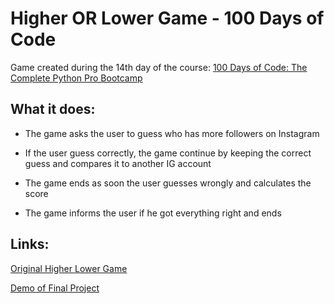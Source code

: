# Higher OR Lower Game - 100 Days of Code

Game created during the 14th day of the course: [100 Days of Code: The Complete Python Pro Bootcamp](https://www.udemy.com/course/100-days-of-code/?couponCode=CP130525BRGB)

## What it does:
- The game asks the user to guess who has more followers on Instagram

- If the user guess correctly, the game continue by keeping the correct guess and compares it to another IG account

- The game ends as soon the user guesses wrongly and calculates the score

- The game informs the user if he got everything right and ends

## Links:

[Original Higher Lower Game](https://www.higherlowergame.com/)

[Demo of Final Project](https://appbrewery.github.io/python-day14-demo/)
